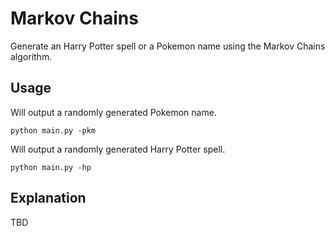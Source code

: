 # Markov Chains

Generate an Harry Potter spell or a Pokemon name using the Markov Chains algorithm.

## Usage

Will output a randomly generated Pokemon name.

```
python main.py -pkm
```

Will output a randomly generated Harry Potter spell.

```
python main.py -hp
```

## Explanation

TBD
